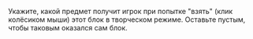 Укажите, какой предмет получит игрок при попытке "взять" (клик колёсиком мыши) этот блок в творческом режиме. Оставьте
пустым, чтобы таковым оказался сам блок.
